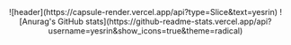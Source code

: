 <div align="center">
![header](https://capsule-render.vercel.app/api?type=Slice&text=yesrin)
![Anurag's GitHub stats](https://github-readme-stats.vercel.app/api?username=yesrin&show_icons=true&theme=radical)
</div>
